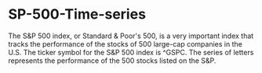 # SP-500-Time-series
The S&amp;P 500 index, or Standard &amp; Poor's 500, is a very important index that tracks the performance of the stocks of 500 large-cap companies in the U.S. The ticker symbol for the S&amp;P 500 index is ^GSPC. The series of letters represents the performance of the 500 stocks listed on the S&amp;P.

